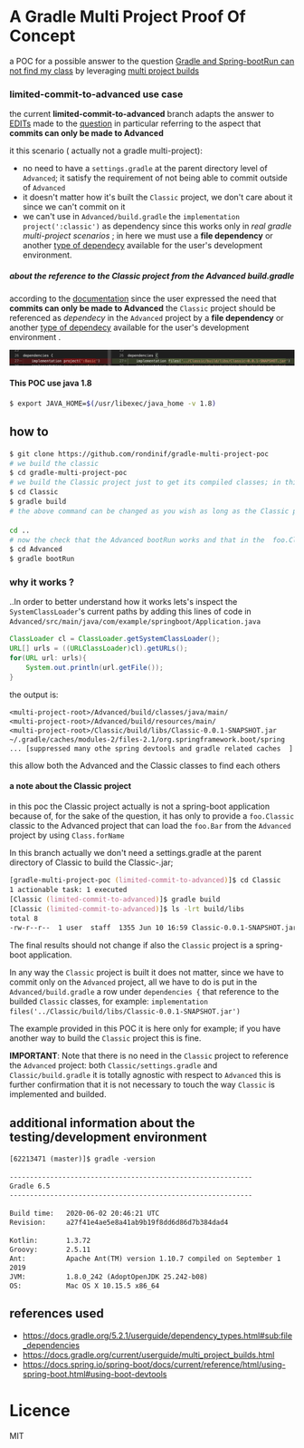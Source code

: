 # A Gradle Multi Project Proof Of Concept
a POC for a possible answer to the question [Gradle and Spring-bootRun can not find my class](https://stackoverflow.com/questions/62213471/gradle-and-spring-bootrun-can-not-find-my-class)
by leveraging [multi project builds](https://docs.gradle.org/current/userguide/multi_project_builds.html)

### limited-commit-to-advanced use case

the current **limited-commit-to-advanced** branch 
adapts the answer to [EDITs](https://stackoverflow.com/posts/62213471/revisions) 
made to the [question](https://stackoverflow.com/questions/62213471/gradle-and-spring-bootrun-can-not-find-my-class/62293125#62293125)
in particular referring to the aspect that **commits can only be made to Advanced**

it this scenario ( actually not a gradle multi-project): 
- no need to have a `settings.gradle` at the parent directory level of `Advanced`; it satisfy the requirement of not being able to commit outside of `Advanced`
- it doesn't matter how it's built the `Classic` project, we don't care about it since we can't commit on it
- we can't use in `Advanced/build.gradle` the `implementation project(':classic')` as dependency since this works only in  *real gradle multi-project scenarios* ; in here we must use a  **file dependency** or another [type of dependecy](https://docs.gradle.org/5.2.1/userguide/dependency_types.html) available for the user's development environment.

##### about the reference to the Classic project from the Advanced build.gradle
according to the [documentation](https://docs.gradle.org/5.2.1/userguide/dependency_types.html#sub:file_dependencies) 
since the user expressed the need that **commits can only be made to Advanced** the `Classic` project should be referenced as *dependecy* in the `Advanced` project by a **file dependency** or another [type of dependecy](https://docs.gradle.org/5.2.1/userguide/dependency_types.html) available for the user's development environment .

![example of change to the the Advanced/build.gradle to support the new requirement](advanced-deps-change.png)
<!-- on branch master ther Classic project was named Basic -->


#### This POC use java 1.8 
``` zsh 
$ export JAVA_HOME=$(/usr/libexec/java_home -v 1.8)
```
## how to
``` zsh
$ git clone https://github.com/rondinif/gradle-multi-project-poc
# we build the classic 
$ cd gradle-multi-project-poc
# we build the Classic project just to get its compiled classes; in this scenario we can't commit the Classic project therefore we don't care of how it is built; the Classic project in this project it's a sample ; whatever your project is, simply compile it as it is or simply take note of where its jar is  
$ cd Classic
$ gradle build
# the above command can be changed as you wish as long as the Classic project is built

cd ..
# now the check that the Advanced bootRun works and that in the  foo.Classic class (from Classic project )  the Class.forName(foo.Bar) find the class foo.Bar (from the Advandec project )
$ cd Advanced
$ gradle bootRun
```

### why it works ?
..In order to better understand how it works lets's inspect the
`SystemClassLoader`'s current paths by adding this lines of code in `Advanced/src/main/java/com/example/springboot/Application.java`
``` java 
ClassLoader cl = ClassLoader.getSystemClassLoader();
URL[] urls = ((URLClassLoader)cl).getURLs();
for(URL url: urls){
    System.out.println(url.getFile());
}
```
the output is:
```
<multi-project-root>/Advanced/build/classes/java/main/
<multi-project-root>/Advanced/build/resources/main/
<multi-project-root>/Classic/build/libs/Classic-0.0.1-SNAPSHOT.jar
~/.gradle/caches/modules-2/files-2.1/org.springframework.boot/spring
... [suppressed many othe spring devtools and gradle related caches  ]
```
this allow both the Advanced and the Classic classes to find each others


#### a note about the Classic project
in this poc the Classic project actually is not a spring-boot application because of, 
for the sake of the question, it has only to provide a `foo.Classic` classic to the Advanced project that can load the `foo.Bar` from the `Advanced` project by using `Class.forName` 

In this branch actually we don't need a settings.gradle at the parent directory of Classic to build the Classic-<version>.jar; 

``` zsh
[gradle-multi-project-poc (limited-commit-to-advanced)]$ cd Classic 
1 actionable task: 1 executed
[Classic (limited-commit-to-advanced)]$ gradle build 
[Classic (limited-commit-to-advanced)]$ ls -lrt build/libs 
total 8
-rw-r--r--  1 user  staff  1355 Jun 10 16:59 Classic-0.0.1-SNAPSHOT.jar```
```

The final results should not change if also the `Classic` project is a spring-boot application.

In any way the `Classic` project is built 
it does not matter, since we have to commit only on the `Advanced` project, 
all we have to do is put in the `Advanced/build.gradle` a row under `dependencies {` 
that reference to the builded `Classic` classes, for example:
`implementation files('../Classic/build/libs/Classic-0.0.1-SNAPSHOT.jar')`

The example provided in this POC it is here only for example; if you have another way to build the `Classic` project this is fine.

**IMPORTANT**: Note that there is no need in the `Classic` project to reference the `Advanced` project: 
both `Classic/settings.gradle` and `Classic/build.gradle` it is totally agnostic with respect to `Advanced`
this is further confirmation that it is not necessary to touch the way `Classic` is implemented and builded. 


## additional information about the testing/development environment
```
[62213471 (master)]$ gradle -version

------------------------------------------------------------
Gradle 6.5
------------------------------------------------------------

Build time:   2020-06-02 20:46:21 UTC
Revision:     a27f41e4ae5e8a41ab9b19f8dd6d86d7b384dad4

Kotlin:       1.3.72
Groovy:       2.5.11
Ant:          Apache Ant(TM) version 1.10.7 compiled on September 1 2019
JVM:          1.8.0_242 (AdoptOpenJDK 25.242-b08)
OS:           Mac OS X 10.15.5 x86_64
```

## references used
- https://docs.gradle.org/5.2.1/userguide/dependency_types.html#sub:file_dependencies
- https://docs.gradle.org/current/userguide/multi_project_builds.html
- https://docs.spring.io/spring-boot/docs/current/reference/html/using-spring-boot.html#using-boot-devtools

# Licence
MIT